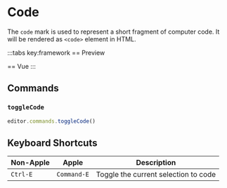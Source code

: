 # Code

The `code` mark is used to represent a short fragment of computer code. It will be rendered as `<code>` element in HTML.

<script setup>
import { ExamplePlaygroundLazy } from '../../components/example-playground-lazy'
import App from '../../components/vue-code/app.vue'
</script>

:::tabs key:framework
== Preview

<ClientOnly><div class="p-2"><App/></div></ClientOnly>
== Vue
<ExamplePlaygroundLazy example="vue-code" />
:::

## Commands

### `toggleCode`

```ts
editor.commands.toggleCode()
```

## Keyboard Shortcuts

| Non-Apple | Apple       | Description                          |
| --------- | ----------- | ------------------------------------ |
| `Ctrl-E`  | `Command-E` | Toggle the current selection to code |
